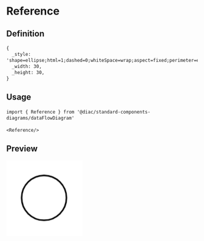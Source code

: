 # Reference

## Definition

```
{
  _style: 'shape=ellipse;html=1;dashed=0;whiteSpace=wrap;aspect=fixed;perimeter=ellipsePerimeter;',
  _width: 30,
  _height: 30,
}
```

## Usage

```
import { Reference } from '@diac/standard-components-diagrams/dataFlowDiagram'

<Reference/>
```

## Preview

<img src="./reference.png" width="200"/>

